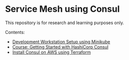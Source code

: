 # Service Mesh using Consul

This repository is for research and learning purposes only.

Contents:

- [Development Workstation Setup using Minikube](./docs/DEV.md)
- [Course: Getting Started with HashiCorp Consul](./docs/PLURAL_INTRO.md)
- [Install Consul on AWS using Terraform](./docs/TERRAFORM-AWS.md)